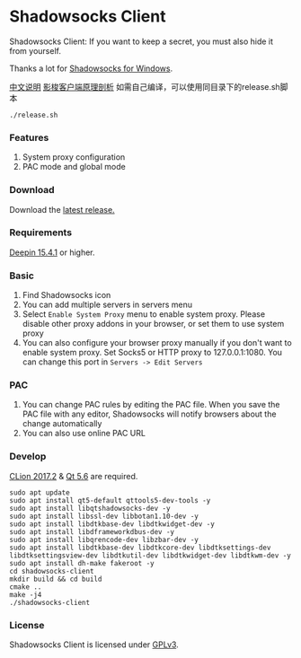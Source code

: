 # Shadowsocks Client

Shadowsocks Client: If you want to keep a secret, you must also hide it from yourself.

Thanks a lot for [Shadowsocks for Windows](https://github.com/shadowsocks/shadowsocks-windows).

[中文说明](https://github.com/PikachuHy/deepin-shadowsocks-client/wiki/%E6%B7%B1%E5%BA%A6%E5%BD%B1%E6%A2%AD%E5%AE%A2%E6%88%B7%E7%AB%AF%E4%BD%BF%E7%94%A8%E8%AF%B4%E6%98%8E)
[影梭客户端原理剖析](影梭客户端原理剖析.md)
如需自己编译，可以使用同目录下的release.sh脚本
```
./release.sh
```
### Features

1. System proxy configuration
2. PAC mode and global mode
### Download

Download the [latest release.](https://github.com/PikachuHy/deepin-shadowsocks-client/releases)

### Requirements

[Deepin 15.4.1](https://www.deepin.org/download/) or higher.

### Basic

1. Find Shadowsocks icon
2. You can add multiple servers in servers menu
3. Select `Enable System Proxy` menu to enable system proxy. Please disable other
  proxy addons in your browser, or set them to use system proxy
4. You can also configure your browser proxy manually if you don't want to enable
  system proxy. Set Socks5 or HTTP proxy to 127.0.0.1:1080. You can change this
  port in `Servers -> Edit Servers`

### PAC

1. You can change PAC rules by editing the PAC file. When you save the PAC file
  with any editor, Shadowsocks will notify browsers about the change automatically
2. You can also use online PAC URL

### Develop

[CLion 2017.2](https://www.jetbrains.com/clion/) & [Qt 5.6](https://www.qt.io/) are required.

```shell
sudo apt update 
sudo apt install qt5-default qttools5-dev-tools -y
sudo apt install libqtshadowsocks-dev -y
sudo apt install libssl-dev libbotan1.10-dev -y
sudo apt install libdtkbase-dev libdtkwidget-dev -y
sudo apt install libdframeworkdbus-dev -y
sudo apt install libqrencode-dev libzbar-dev -y
sudo apt install libdtkbase-dev libdtkcore-dev libdtksettings-dev libdtksettingsview-dev libdtkutil-dev libdtkwidget-dev libdtkwm-dev -y
sudo apt install dh-make fakeroot -y
cd shadowsocks-client
mkdir build && cd build
cmake ..
make -j4
./shadowsocks-client
```



### License

Shadowsocks Client is licensed under [GPLv3](LICENSE).
